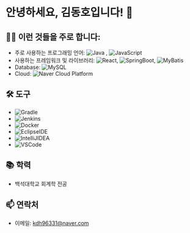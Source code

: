 # 안녕하세요, 김동호입니다! 👋

## 👨‍💻 이런 것들을 주로 합니다:
- 주로 사용하는 프로그래밍 언어: ![Java](https://img.shields.io/badge/Java-007396?style=for-the-badge&logo=java&logoColor=white)
, ![JavaScript](https://img.shields.io/badge/JavaScript-F7DF1E?style=for-the-badge&logo=javascript&logoColor=black)
- 사용하는 프레임워크 및 라이브러리: ![React](https://img.shields.io/badge/React-20232A?style=for-the-badge&logo=react&logoColor=61DAFB), ![SpringBoot](https://img.shields.io/badge/Spring_Boot-F2F4F9?style=for-the-badge&logo=spring-boot), ![MyBatis](https://img.shields.io/badge/MyBatis-%231572B6.svg?style=for-the-badge&logo=mybatis&logoColor=white)
- Database: ![MySQL](https://img.shields.io/badge/MySQL-00000F?style=for-the-badge&logo=mysql&logoColor=white)
- Cloud: ![Naver Cloud Platform](https://img.shields.io/badge/Naver%20Cloud%20Platform-%2300C63E.svg?style=for-the-badge&logo=naver&logoColor=white)
## 🛠️ 도구
- ![Gradle](https://img.shields.io/badge/Gradle-02303A?style=for-the-badge&logo=gradle&logoColor=white)
- ![Jenkins](https://img.shields.io/badge/Jenkins-D24939?style=for-the-badge&logo=jenkins&logoColor=white)
- ![Docker](https://img.shields.io/badge/Docker-2496ED?style=for-the-badge&logo=docker&logoColor=white)
- ![EclipseIDE](https://img.shields.io/badge/Eclipse_IDE-2C2255?style=for-the-badge&logo=eclipse-ide&logoColor=white)
- ![IntelliJIDEA](https://img.shields.io/badge/IntelliJ_IDEA-000000.svg?style=for-the-badge&logo=intellij-idea&logoColor=white)
- ![VSCode](https://img.shields.io/badge/Visual_Studio_Code-0078D4.svg?style=for-the-badge&logo=visual-studio-code&logoColor=white)
## 📚 학력
- 백석대학교 회계학 전공

## 📫 연락처
- 이메일: kdh96331@naver.com
